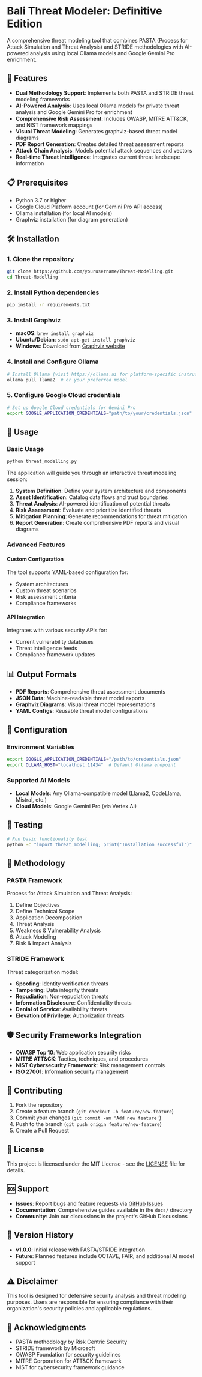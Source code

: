 # Bali Threat Modeler: Definitive Edition

A comprehensive threat modeling tool that combines PASTA (Process for Attack Simulation and Threat Analysis) and STRIDE methodologies with AI-powered analysis using local Ollama models and Google Gemini Pro enrichment.

## 🚀 Features

- **Dual Methodology Support**: Implements both PASTA and STRIDE threat modeling frameworks
- **AI-Powered Analysis**: Uses local Ollama models for private threat analysis and Google Gemini Pro for enrichment
- **Comprehensive Risk Assessment**: Includes OWASP, MITRE ATT&CK, and NIST framework mappings
- **Visual Threat Modeling**: Generates graphviz-based threat model diagrams
- **PDF Report Generation**: Creates detailed threat assessment reports
- **Attack Chain Analysis**: Models potential attack sequences and vectors
- **Real-time Threat Intelligence**: Integrates current threat landscape information

## 📋 Prerequisites

- Python 3.7 or higher
- Google Cloud Platform account (for Gemini Pro API access)
- Ollama installation (for local AI models)
- Graphviz installation (for diagram generation)

## 🛠️ Installation

### 1. Clone the repository
```bash
git clone https://github.com/yourusername/Threat-Modelling.git
cd Threat-Modelling
```

### 2. Install Python dependencies
```bash
pip install -r requirements.txt
```

### 3. Install Graphviz
- **macOS**: `brew install graphviz`
- **Ubuntu/Debian**: `sudo apt-get install graphviz`
- **Windows**: Download from [Graphviz website](https://graphviz.org/download/)

### 4. Install and Configure Ollama
```bash
# Install Ollama (visit https://ollama.ai for platform-specific instructions)
ollama pull llama2  # or your preferred model
```

### 5. Configure Google Cloud credentials
```bash
# Set up Google Cloud credentials for Gemini Pro
export GOOGLE_APPLICATION_CREDENTIALS="path/to/your/credentials.json"
```

## 🚀 Usage

### Basic Usage
```bash
python threat_modelling.py
```

The application will guide you through an interactive threat modeling session:

1. **System Definition**: Define your system architecture and components
2. **Asset Identification**: Catalog data flows and trust boundaries
3. **Threat Analysis**: AI-powered identification of potential threats
4. **Risk Assessment**: Evaluate and prioritize identified threats
5. **Mitigation Planning**: Generate recommendations for threat mitigation
6. **Report Generation**: Create comprehensive PDF reports and visual diagrams

### Advanced Features

#### Custom Configuration
The tool supports YAML-based configuration for:
- System architectures
- Custom threat scenarios
- Risk assessment criteria
- Compliance frameworks

#### API Integration
Integrates with various security APIs for:
- Current vulnerability databases
- Threat intelligence feeds
- Compliance framework updates

## 📊 Output Formats

- **PDF Reports**: Comprehensive threat assessment documents
- **JSON Data**: Machine-readable threat model exports
- **Graphviz Diagrams**: Visual threat model representations
- **YAML Configs**: Reusable threat model configurations

## 🔧 Configuration

### Environment Variables
```bash
export GOOGLE_APPLICATION_CREDENTIALS="/path/to/credentials.json"
export OLLAMA_HOST="localhost:11434"  # Default Ollama endpoint
```

### Supported AI Models
- **Local Models**: Any Ollama-compatible model (Llama2, CodeLlama, Mistral, etc.)
- **Cloud Models**: Google Gemini Pro (via Vertex AI)

## 🧪 Testing

```bash
# Run basic functionality test
python -c "import threat_modelling; print('Installation successful')"
```

## 📖 Methodology

### PASTA Framework
Process for Attack Simulation and Threat Analysis:
1. Define Objectives
2. Define Technical Scope
3. Application Decomposition
4. Threat Analysis
5. Weakness & Vulnerability Analysis
6. Attack Modeling
7. Risk & Impact Analysis

### STRIDE Framework
Threat categorization model:
- **Spoofing**: Identity verification threats
- **Tampering**: Data integrity threats
- **Repudiation**: Non-repudiation threats
- **Information Disclosure**: Confidentiality threats
- **Denial of Service**: Availability threats
- **Elevation of Privilege**: Authorization threats

## 🛡️ Security Frameworks Integration

- **OWASP Top 10**: Web application security risks
- **MITRE ATT&CK**: Tactics, techniques, and procedures
- **NIST Cybersecurity Framework**: Risk management controls
- **ISO 27001**: Information security management

## 🤝 Contributing

1. Fork the repository
2. Create a feature branch (`git checkout -b feature/new-feature`)
3. Commit your changes (`git commit -am 'Add new feature'`)
4. Push to the branch (`git push origin feature/new-feature`)
5. Create a Pull Request

## 📝 License

This project is licensed under the MIT License - see the [LICENSE](LICENSE) file for details.

## 🆘 Support

- **Issues**: Report bugs and feature requests via [GitHub Issues](https://github.com/yourusername/Threat-Modelling/issues)
- **Documentation**: Comprehensive guides available in the `docs/` directory
- **Community**: Join our discussions in the project's GitHub Discussions

## 🔄 Version History

- **v1.0.0**: Initial release with PASTA/STRIDE integration
- **Future**: Planned features include OCTAVE, FAIR, and additional AI model support

## ⚠️ Disclaimer

This tool is designed for defensive security analysis and threat modeling purposes. Users are responsible for ensuring compliance with their organization's security policies and applicable regulations.

## 🙏 Acknowledgments

- PASTA methodology by Risk Centric Security
- STRIDE framework by Microsoft
- OWASP Foundation for security guidelines
- MITRE Corporation for ATT&CK framework
- NIST for cybersecurity framework guidance